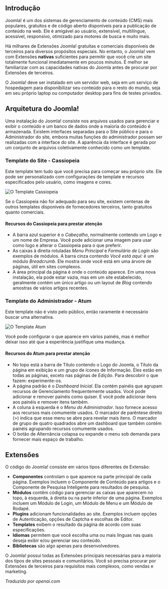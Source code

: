 <!-- Filename: J4.x:Introduction_to_Joomla! / Display title: Introdução ao Joomla! -->

## Introdução

Joomla! é um dos sistemas de gerenciamento de conteúdo (CMS) mais populares, gratuitos e de código aberto disponíveis para a publicação de conteúdo na web. Ele é amigável ao usuário, extensível, multilíngue, acessível, responsivo, otimizado para motores de busca e muito mais.

Há milhares de Extensões Joomla! gratuitas e comerciais disponíveis de terceiros para diversos propósitos especiais. No entanto, o Joomla! vem com Extensões **nativas** suficientes para permitir que você crie um site totalmente funcional imediatamente em poucos minutos. É melhor se familiarizar com as capacidades nativas do Joomla antes de procurar por Extensões de terceiros.

O Joomla! deve ser instalado em um servidor web, seja em um serviço de hospedagem para disponibilizar seu conteúdo para o resto do mundo, seja em seu próprio laptop ou computador desktop para fins de testes privados.

## Arquitetura do Joomla!

Uma instalação do Joomla! consiste nos arquivos usados para gerenciar e exibir o conteúdo e um banco de dados onde a maioria do conteúdo é armazenada. Existem interfaces separadas para o Site público e para o Administrador do site, embora muitas funções do administrador possam ser realizadas com a interface do site. A aparência da interface é gerada por um conjunto de arquivos coletivamente conhecido como um template.

### Template do Site - Cassiopeia

Este template tem tudo que você precisa para começar seu próprio site. Ele pode ser personalizado com configurações de template e recursos especificados pelo usuário, como imagens e cores.

![O Template Cassiopeia](../../../en/images/getting-started/introduction-to-joomla-cassiopeia.png "O Template Cassiopeia")

Se o Cassiopeia não for adequado para seu site, existem centenas de outros templates disponíveis de fornecedores terceiros, tanto gratuitos quanto comerciais.

#### Recursos do Cassiopeia para prestar atenção

- A barra azul superior é o *Cabeçalho*, normalmente contendo um Logo e um nome de Empresa. Você pode adicionar uma imagem para usar como logo e alterar o Cassiopeia para o que preferir.
- As caixas à direita rotuladas *Menu Principal* e *Formulário de Login* são exemplos de módulos. A barra cinza contendo *Você está aqui:* é um módulo *Breadcrumb*. Ele mostra onde você está em uma árvore de páginas, útil em sites complexos.
- A área principal da página é onde o conteúdo aparece. Em uma nova instalação, ela pode estar vazia, mas em um site estabelecido, geralmente contém um único artigo ou um layout de *Blog* contendo amostras de vários artigos recentes.

### Template do Administrador - Atum

Este template não é visto pelo público, então raramente é necessário buscar uma alternativa.

![O Template Atum](../../../en/images/getting-started/introduction-to-joomla-atum.png "O Template Atum")

Você pode configurar o que aparece em vários painéis, mas é melhor deixar isso até que a experiência justifique uma mudança.

#### Recursos do Atum para prestar atenção

- No topo está a barra de Título contendo o Logo do Joomla, o Título da página em exibição e um grupo de ícones de Informação. Eles estão em todas as páginas, exceto nas páginas de *Edição*. Para descobrir o que fazem: experimente-os.
- A página padrão é o *Dashboard Inicial*. Ela contém painéis que agrupam recursos de Gerenciamento frequentemente usados. Você pode adicionar e remover painéis como quiser. E você pode adicionar itens aos painéis e remover itens também.
- A coluna à esquerda é o *Menu do Administrador*. Isso fornece acesso aos recursos mais comumente usados. O marcador de parêntese direito (\>) indica que esse menu se abre para revelar mais itens. O marcador de grupo de quatro quadrados abre um dashboard que também contém painéis agrupando recursos comumente usados.
- O botão de Alternância colapsa ou expande o menu sob demanda para fornecer mais espaço de trabalho.

## Extensões

O código do Joomla! consiste em vários tipos diferentes de Extensão:

- **Componentes** controlam o que aparece na parte principal de cada página. Exemplos incluem o Componente de Conteúdo para artigos e o Componente de Pesquisa Inteligente para resultados de pesquisa.
- **Módulos** contêm código para gerenciar as caixas que aparecem no topo, à esquerda, à direita ou na parte inferior de uma página. Exemplos incluem um Módulo de Login, um Módulo de Menu e um Módulo de Rodapé.
- **Plugins** adicionam funcionalidades ao site. Exemplos incluem opções de Autenticação, opções de Captcha e escolhas de Editor.
- **Templates** exibem o resultado da página de acordo com suas especificações.
- **Idiomas** permitem que você escolha uma ou mais línguas nas quais deseja exibir e/ou gerenciar seu conteúdo.
- **Bibliotecas** são algo apenas para desenvolvedores.

O Joomla! possui todas as Extensões principais necessárias para a maioria dos tipos de sites pessoais e comunitários. Você só precisa procurar por Extensões de terceiros para requisitos mais complexos, como vendas e marketing.

*Traduzido por openai.com*


